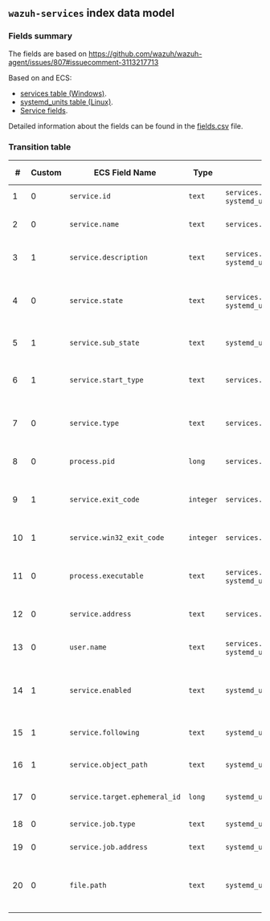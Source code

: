 ## `wazuh-services` index data model

### Fields summary

The fields are based on https://github.com/wazuh/wazuh-agent/issues/807#issuecomment-3113217713

Based on  and ECS:

- [services table (Windows)](https://osquery.io/schema/5.16.0/#services).
- [systemd_units table (Linux)](https://osquery.io/schema/5.16.0/#systemd_units).
- [Service fields](https://www.elastic.co/docs/reference/ecs/ecs-service).

Detailed information about the fields can be found in the [fields.csv](fields.csv) file.

### Transition table

| #   | Custom | ECS Field Name                | Type      | Source                                               | OS Availability | Description                                              |
| --- | ------ | ----------------------------- | --------- | ---------------------------------------------------- | --------------- | -------------------------------------------------------- |
| 1   | 0      | `service.id`                  | `text`    | `services.name` / `systemd_units.id`                 | Windows / Linux | Service or unit name                                     |
| 2   | 0      | `service.name`                | `text`    | `services.display_name`                              | Windows         | Display name of the service                              |
| 3   | 1      | `service.description`         | `text`    | `services.description` / `systemd_units.description` | Windows / Linux | Description of the service/unit                          |
| 4   | 0      | `service.state`               | `text`    | `services.status` / `systemd_units.active_state`     | Windows / Linux | Current state: `RUNNING`, `STOPPED`, `active`, etc.      |
| 5   | 1      | `service.sub_state`           | `text`    | `systemd_units.sub_state`                            | Linux           | Low-level `systemd` substate                             |
| 6   | 1      | `service.start_type`          | `text`    | `services.start_type`                                | Windows         | Start type: `AUTO_START`, `DEMAND_START`, etc.           |
| 7   | 0      | `service.type`                | `text`    | `services.service_type`                              | Windows         | Type of service: `OWN_PROCESS`, etc.                     |
| 8   | 0      | `process.pid`                 | `long`    | `services.pid`                                       | Windows         | Process ID of the running service                        |
| 9   | 1      | `service.exit_code`           | `integer` | `services.service_exit_code`                         | Windows         | Service-specific exit code on failure                    |
| 10  | 1      | `service.win32_exit_code`     | `integer` | `services.win32_exit_code`                           | Windows         | Win32 exit code on start/stop                            |
| 11  | 0      | `process.executable`          | `text`    | `services.path` / `systemd_units.fragment_path`      | Windows / Linux | Path to the service executable or unit file              |
| 12  | 0      | `service.address`             | `text`    | `services.module_path`                               | Windows         | Path to the service DLL (ServiceDll)                     |
| 13  | 0      | `user.name`                   | `text`    | `services.user_account` / `systemd_units.user`       | Windows / Linux | User account running the service                         |
| 14  | 1      | `service.enabled`             | `text`    | `systemd_units.unit_file_state`                      | Linux           | Whether the unit is enabled: `enabled`, `disabled`, etc. |
| 15  | 1      | `service.following`           | `text`    | `systemd_units.following`                            | Linux           | Unit followed by this unit in `systemd`                  |
| 16  | 1      | `service.object_path`         | `text`    | `systemd_units.object_path`                          | Linux           | D-Bus object path of the unit                            |
| 17  | 0      | `service.target.ephemeral_id` | `long`    | `systemd_units.job_id`                               | Linux           | Job ID assigned by `systemd`                           |
| 18  | 0      | `service.job.type`            | `text`    | `systemd_units.job_type`                             | Linux           | Type of systemd job                                      |
| 19  | 0      | `service.job.address`         | `text`    | `systemd_units.job_path`                             | Linux           | Path to job object                                       |
| 20  | 0      | `file.path`                   | `text`    | `systemd_units.source_path`                          | Linux           | Path to the generated unit configuration file            |
